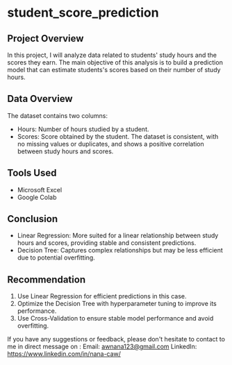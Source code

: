 # student_score_prediction
## Project Overview
In this project, I will analyze data related to students' study hours and the scores they earn. The main objective of this analysis is to build a prediction model that can estimate students's scores based on their number of study hours.
## Data Overview
The dataset contains two columns:
* Hours: Number of hours studied by a student.
* Scores: Score obtained by the student.
The dataset is consistent, with no missing values or duplicates, and shows a positive correlation between study hours and scores.
## Tools Used
* Microsoft Excel
* Google Colab
## Conclusion
* Linear Regression: More suited for a linear relationship between study hours and scores, providing stable and consistent predictions.
* Decision Tree: Captures complex relationships but may be less efficient due to potential overfitting.
## Recommendation
1. Use Linear Regression for efficient predictions in this case.
2. Optimize the Decision Tree with hyperparameter tuning to improve its performance.
3. Use Cross-Validation to ensure stable model performance and avoid overfitting.

If you have any suggestions or feedback, please don't hesitate to contact to me in direct message on :
Email: awnana123@gmail.com
LinkedIn: https://www.linkedin.com/in/nana-caw/
